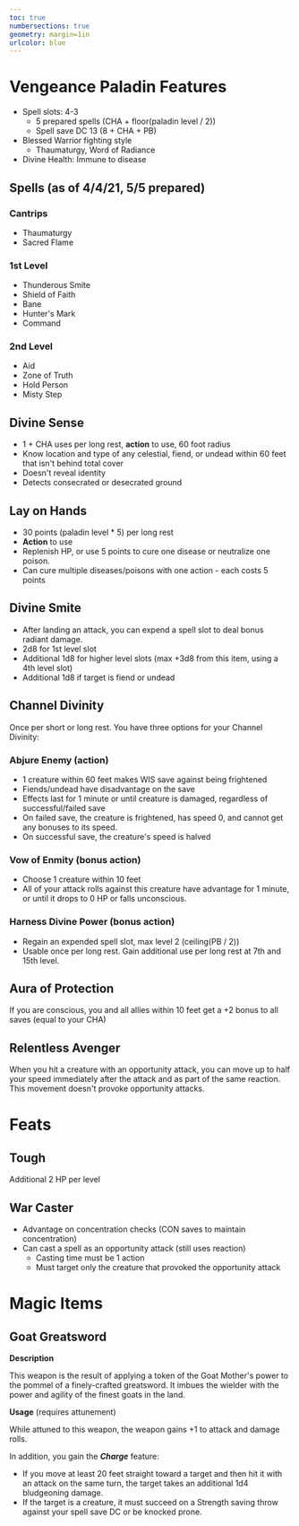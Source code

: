 ```yaml
---
toc: true
numbersections: true
geometry: margin=1in
urlcolor: blue
---
```


# Vengeance Paladin Features

- Spell slots: 4-3
  - 5 prepared spells (CHA + floor(paladin level / 2))
  - Spell save DC 13 (8 + CHA + PB)
- Blessed Warrior fighting style
  - Thaumaturgy, Word of Radiance
- Divine Health: Immune to disease

## Spells (as of 4/4/21, 5/5 prepared)

### Cantrips

- Thaumaturgy
- Sacred Flame

### 1st Level

- Thunderous Smite
- Shield of Faith
- Bane
- Hunter's Mark
- Command

### 2nd Level

- Aid
- Zone of Truth
- Hold Person
- Misty Step

## Divine Sense

- 1 + CHA uses per long rest, **action** to use, 60 foot radius
- Know location and type of any celestial, fiend, or undead within 60 feet that
  isn't behind total cover
- Doesn't reveal identity
- Detects consecrated or desecrated ground

## Lay on Hands

- 30 points (paladin level \* 5) per long rest
- **Action** to use
- Replenish HP, or use 5 points to cure one disease or neutralize one poison.
- Can cure multiple diseases/poisons with one action - each costs 5 points

## Divine Smite

- After landing an attack, you can expend a spell slot to deal bonus radiant
  damage.
- 2d8 for 1st level slot
- Additional 1d8 for higher level slots (max +3d8 from this item, using a 4th
  level slot)
- Additional 1d8 if target is fiend or undead

## Channel Divinity

Once per short or long rest. You have three options for your Channel Divinity:

### Abjure Enemy (action)

- 1 creature within 60 feet makes WIS save against being frightened
- Fiends/undead have disadvantage on the save
- Effects last for 1 minute or until creature is damaged, regardless of
  successful/failed save
- On failed save, the creature is frightened, has speed 0, and cannot get any
  bonuses to its speed.
- On successful save, the creature's speed is halved

### Vow of Enmity (bonus action)

- Choose 1 creature within 10 feet
- All of your attack rolls against this creature have advantage for 1 minute, or
  until it drops to 0 HP or falls unconscious.

### Harness Divine Power (bonus action)

- Regain an expended spell slot, max level 2 (ceiling(PB / 2))
- Usable once per long rest. Gain additional use per long rest at 7th and 15th
  level.

## Aura of Protection

If you are conscious, you and all allies within 10 feet get a +2 bonus to all
saves (equal to your CHA)

## Relentless Avenger

When you hit a creature with an opportunity attack, you can move up to half your
speed immediately after the attack and as part of the same reaction. This
movement doesn't provoke opportunity attacks.

# Feats

## Tough

Additional 2 HP per level

## War Caster

- Advantage on concentration checks (CON saves to maintain concentration)
- Can cast a spell as an opportunity attack (still uses reaction)
  - Casting time must be 1 action
  - Must target only the creature that provoked the opportunity attack

# Magic Items

## Goat Greatsword

**Description**

This weapon is the result of applying a token of the Goat Mother's power to the
pommel of a finely-crafted greatsword. It imbues the wielder with the power and
agility of the finest goats in the land.

**Usage** (requires attunement)

While attuned to this weapon, the weapon gains +1 to attack and damage rolls.

In addition, you gain the **_Charge_** feature:

- If you move at least 20 feet straight toward a target and then hit it with an
  attack on the same turn, the target takes an additional 1d4 bludgeoning
  damage.
- If the target is a creature, it must succeed on a Strength saving throw
  against your spell save DC or be knocked prone.
